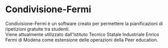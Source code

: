 # Condivisione-Fermi
Condivisione-Fermi è un software creato per permettere la pianificazioni di ripetizioni gratuite tra studenti.  
Viene attualmente utilizzato dall'Istituto Tecnico Statale Industriale Enrico Fermi di Modena come estensione delle operazioni della Peer education.
